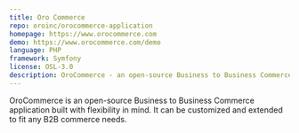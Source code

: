 ```yaml
---
title: Oro Commerce
repo: oroinc/orocommerce-application
homepage: https://www.orocommerce.com
demo: https://www.orocommerce.com/demo
language: PHP
framework: Symfony
license: OSL-3.0
description: OroCommerce - an open-source Business to Business Commerce application.
---
```


OroCommerce is an open-source Business to Business Commerce application built with flexibility in mind. It can be customized and extended to fit any B2B commerce needs. 
